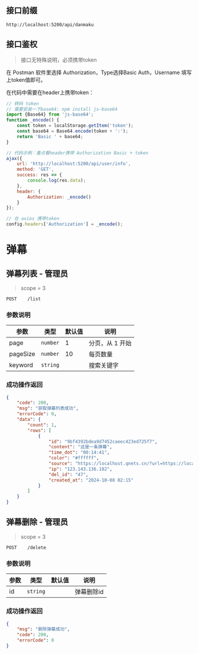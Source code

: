 ## 接口前缀

```shell
http://localhost:5200/api/danmaku
```

## 接口鉴权

> 接口无特殊说明，必须携带token

在 Postman 软件里选择 Authorization，Type选择Basic Auth，Username 填写上token值即可。

在代码中需要在header上携带token：

```js
// 转码 token
// 需要安装一下base64: npm install js-base64
import {Base64} from 'js-base64';
function _encode() {
    const token = localStorage.getItem('token');
    const base64 = Base64.encode(token + ':');
    return 'Basic ' + base64;
}

// 代码示例：重点看header携带 Authorization Basic + token
ajax({
    url: 'http://localhost:5200/api/user/info',
    method: 'GET',
    success: res => {
        console.log(res.data);
    },
    header: {
        Authorization: _encode()
    }
});

// 在 axios 携带token
config.headers['Authorization'] = _encode();
```

# 弹幕

## 弹幕列表 - 管理员

> scope = 3

```
POST    /list
```

### 参数说明

| 参数     | 类型     | 默认值 | 说明            |
| -------- | -------- | ------ | --------------- |
| page     | `number` | 1      | 分页，从 1 开始 |
| pageSize | `number` | 10     | 每页数量        |
| keyword  | `string` |        | 搜索关键字      |

### 成功操作返回

```json
{
    "code": 200,
    "msg": "获取弹幕列表成功",
    "errorCode": 0,
    "data": {
        "count": 1,
        "rows": [
            {
                "id": "9bf4392bdea9d7452caeec423ed725f7",
                "content": "这是一条弹幕",
                "time_dot": "00:14:41",
                "color": "#ffffff",
                "source": "https://localhost.qnets.cn/?url=https://localhost.qnets.cn/index.m3u8",
                "ip": "123.143.136.182",
                "del_id": "47",
                "created_at": "2024-10-08 02:15"
            }
        ]
    }
}
```

## 弹幕删除 - 管理员

> scope = 3

```
POST    /delete
```

### 参数说明

| 参数 | 类型     | 默认值 | 说明       |
| ---- | -------- | ------ | ---------- |
| id   | `string` |        | 弹幕删除id |

### 成功操作返回

```json
{
    "msg": "删除弹幕成功",
    "code": 200,
    "errorCode": 0
}
```
